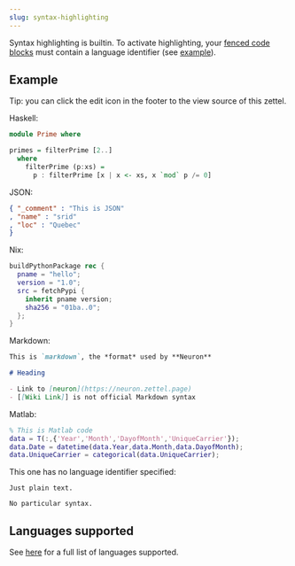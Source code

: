 ```yaml
---
slug: syntax-highlighting
---
```


Syntax highlighting is builtin. To activate highlighting, your [fenced code blocks](https://help.github.com/en/github/writing-on-github/creating-and-highlighting-code-blocks#fenced-code-blocks) must contain a language identifier (see [example](https://help.github.com/en/github/writing-on-github/creating-and-highlighting-code-blocks#syntax-highlighting)).

## Example

Tip: you can click the edit icon in the footer to the view source of this zettel.

Haskell:

```haskell
module Prime where 

primes = filterPrime [2..]
  where 
    filterPrime (p:xs) =
      p : filterPrime [x | x <- xs, x `mod` p /= 0]
```

JSON:

```json
{ "_comment" : "This is JSON"
, "name" : "srid"
, "loc" : "Quebec"
}
```

Nix:

```nix
buildPythonPackage rec {
  pname = "hello";
  version = "1.0";
  src = fetchPypi {
    inherit pname version;
    sha256 = "01ba..0";
  };
}
```

Markdown:

```markdown
This is `markdown`, the *format* used by **Neuron**

# Heading

- Link to [neuron](https://neuron.zettel.page)
- [[Wiki Link]] is not official Markdown syntax
```

Matlab:

```matlab
% This is Matlab code
data = T(:,{'Year','Month','DayofMonth','UniqueCarrier'});
data.Date = datetime(data.Year,data.Month,data.DayofMonth);
data.UniqueCarrier = categorical(data.UniqueCarrier);
```

This one has no language identifier specified:

```
Just plain text.

No particular syntax.
```

## Languages supported

See [here](https://github.com/jgm/skylighting/tree/master/skylighting-core/xml) for a full list of languages supported.

